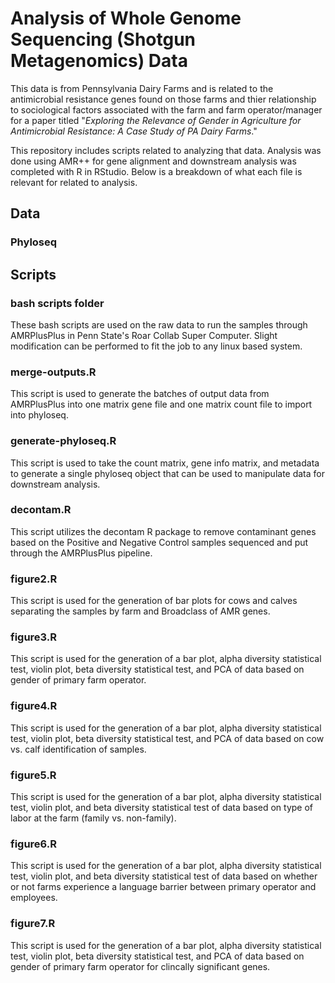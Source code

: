 # Analysis of Whole Genome Sequencing (Shotgun Metagenomics) Data

This data is from Pennsylvania Dairy Farms and is related to the antimicrobial resistance genes found on those farms and thier relationship to sociological factors associated with the farm and farm operator/manager for a paper titled "*Exploring the Relevance of Gender in Agriculture for Antimicrobial Resistance: A Case Study of PA Dairy Farms*."

This repository includes scripts related to analyzing that data. Analysis was done using AMR++ for gene alignment and downstream analysis was completed with R in RStudio. Below is a breakdown of what each file is relevant for related to analysis. 


## Data

### Phyloseq 

## Scripts

### bash scripts folder
These bash scripts are used on the raw data to run the samples through AMRPlusPlus in Penn State's Roar Collab Super Computer. Slight modification can be performed to fit the job to any linux based system. 

### merge-outputs.R
This script is used to generate the batches of output data from AMRPlusPlus into one matrix gene file and one matrix count file to import into phyloseq.

### generate-phyloseq.R
This script is used to take the count matrix, gene info matrix, and metadata to generate a single phyloseq object that can be used to manipulate data for downstream analysis. 

### decontam.R
This script utilizes the decontam R package to remove contaminant genes based on the Positive and Negative Control samples sequenced and put through the AMRPlusPlus pipeline.

### figure2.R
This script is used for the generation of bar plots for cows and calves separating the samples by farm and Broadclass of AMR genes. 

### figure3.R
This script is used for the generation of a bar plot, alpha diversity statistical test, violin plot, beta diversity statistical test, and PCA of data based on gender of primary farm operator. 

### figure4.R 
This script is used for the generation of a bar plot, alpha diversity statistical test, violin plot, beta diversity statistical test, and PCA of data based on cow vs. calf identification of samples. 

### figure5.R
This script is used for the generation of a bar plot, alpha diversity statistical test, violin plot, and beta diversity statistical test of data based on type of labor at the farm (family vs. non-family). 

### figure6.R
This script is used for the generation of a bar plot, alpha diversity statistical test, violin plot, and beta diversity statistical test of data based on whether or not farms experience a language barrier between primary operator and employees. 

### figure7.R
This script is used for the generation of a bar plot, alpha diversity statistical test, violin plot, beta diversity statistical test, and PCA of data based on gender of primary farm operator for clincally significant genes. 

